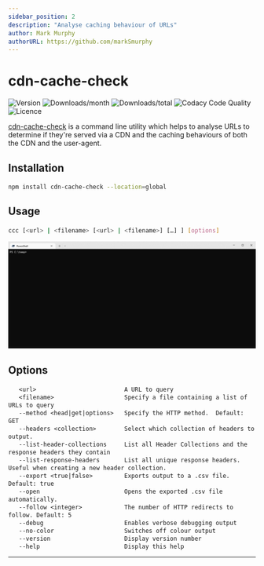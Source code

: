 ```yaml
---
sidebar_position: 2
description: "Analyse caching behaviour of URLs"
author: Mark Murphy
authorURL: https://github.com/markSmurphy
---
```


# cdn-cache-check

![Version](https://img.shields.io/npm/v/cdn-cache-check.svg?label=version&style=plastic)
![Downloads/month](https://img.shields.io/npm/dm/cdn-cache-check.svg?style=plastic)
![Downloads/total](https://img.shields.io/npm/dt/cdn-cache-check?label=downloads%20%28total%29&style=plastic)
![Codacy Code Quality](https://img.shields.io/codacy/grade/b3f25c58277241c887834ccdbab973bb?style=plastic)
![Licence](https://img.shields.io/npm/l/cdn-cache-check.svg?style=plastic)

[cdn-cache-check](https://github.com/MarkSMurphy/cdn-cache-check#readme) is a command line utility which helps to analyse URLs to determine if they're served via a CDN and the caching behaviours of both the CDN and the user-agent.

## Installation

```bash
npm install cdn-cache-check --location=global
```

## Usage

```bash
ccc [<url> | <filename> [<url> | <filename>] […] ] [options]
```

![cdn-cache-check screenshot recording](./img/screenshot-cdn-cache-check.gif)

## Options

```text
   <url>                         A URL to query
   <filename>                    Specify a file containing a list of URLs to query
   --method <head|get|options>   Specify the HTTP method.  Default: GET
   --headers <collection>        Select which collection of headers to output.
   --list-header-collections     List all Header Collections and the response headers they contain
   --list-response-headers       List all unique response headers. Useful when creating a new header collection.
   --export <true|false>         Exports output to a .csv file.  Default: true
   --open                        Opens the exported .csv file automatically.
   --follow <integer>            The number of HTTP redirects to follow. Default: 5
   --debug                       Enables verbose debugging output
   --no-color                    Switches off colour output
   --version                     Display version number
   --help                        Display this help
```

---
